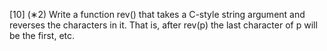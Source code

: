 [10] (∗2) Write a function rev() that takes a C-style string argument and reverses the characters in
it. That is, after rev(p) the last character of p will be the first, etc.

